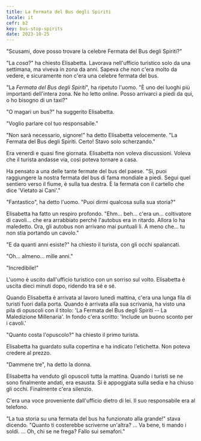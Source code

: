 ```yaml
---
title: La Fermata del Bus degli Spiriti
locale: it
cefr: b2
key: bus-stop-spirits
date: 2023-10-25
---
```


"Scusami, dove posso trovare la celebre Fermata del Bus degli Spiriti?"

"La *cosa*?" ha chiesto Elisabetta. Lavorava nell'ufficio turistico solo da una settimana, ma viveva in zona da anni. Sapeva che non c'era molto da vedere, e sicuramente non c'era una celebre fermata del bus.

"La *Fermata del Bus degli Spiriti*", ha ripetuto l'uomo. "È uno dei luoghi più importanti dell'intera zona. Ne ho letto online. Posso arrivarci a piedi da qui, o ho bisogno di un taxi?"

"O magari un bus?" ha suggerito Elisabetta.

"Voglio parlare col tuo responsabile."

"Non sarà necessario, signore!" ha detto Elisabetta velocemente. "La Fermata del Bus degli Spiriti. Certo! Stavo solo scherzando."

Era venerdì e quasi fine giornata. Elisabetta non voleva discussioni. Voleva che il turista andasse via, così poteva tornare a casa.

Ha pensato a una delle tante fermate del bus del paese. "Sì, puoi raggiungere la nostra fermata del bus di fama mondiale a piedi. Segui quel sentiero verso il fiume, è sulla tua destra. È la fermata con il cartello che dice 'Vietato ai Cani'."

"Fantastico", ha detto l'uomo. "Puoi dirmi qualcosa sulla sua storia?"

Elisabetta ha fatto un respiro profondo. "Ehm... beh... c'era un... coltivatore di cavoli... che era arrabbiato perché l'autobus era in ritardo. Allora lo ha maledetto. Ora, gli autobus non arrivano mai puntuali lì. A meno che... tu non stia portando un cavolo."

"E da quanti anni esiste?" ha chiesto il turista, con gli occhi spalancati.

"Oh... almeno... mille anni."

"Incredibile!"

L'uomo è uscito dall'ufficio turistico con un sorriso sul volto. Elisabetta è uscita dieci minuti dopo, ridendo tra sé e sé.

Quando Elisabetta è arrivata al lavoro lunedì mattina, c'era una lunga fila di turisti fuori dalla porta. Quando è arrivata alla sua scrivania, ha visto una pila di opuscoli con il titolo: 'La Fermata del Bus degli Spiriti -- La Maledizione Millenaria'. In fondo c'era scritto: 'Include un buono sconto per i cavoli.'

"Quanto costa l'opuscolo?" ha chiesto il primo turista.

Elisabetta ha guardato sulla copertina e ha indicato l'etichetta. Non poteva credere al prezzo.

"Dammene tre", ha detto la donna.

Elisabetta ha venduto gli opuscoli tutta la mattina. Quando i turisti se ne sono finalmente andati, era esausta. Si è appoggiata sulla sedia e ha chiuso gli occhi. Finalmente c'era silenzio.

C'era una voce proveniente dall'ufficio dietro di lei. Il suo responsabile era al telefono.

"La tua storia su una fermata del bus ha funzionato alla grande!" stava dicendo. "Quanto ti costerebbe scriverne un'altra? ... Va bene, ti mando i soldi. ... Oh, chi se ne frega? Fallo sui semafori."